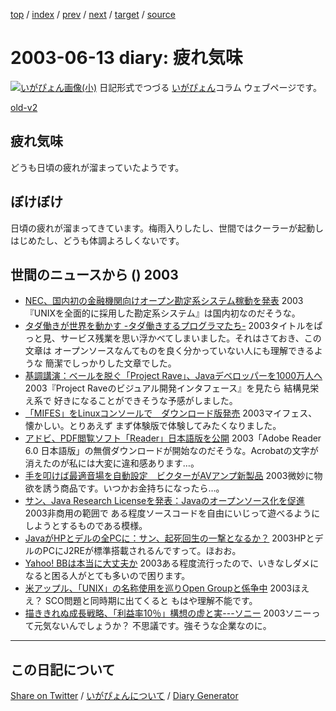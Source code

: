 [top](https://igapyon.github.io/diary/) 
 / [index](https://igapyon.github.io/diary/2003/index.html) 
 / [prev](https://igapyon.github.io/diary/2003/ig030611.html) 
 / [next](https://igapyon.github.io/diary/2003/ig030614.html) 
 / [target](https://igapyon.github.io/diary/2003/ig030613.html) 
 / [source](https://github.com/igapyon/diary/blob/gh-pages/2003/ig030613.html.src.md) 

2003-06-13 diary: 疲れ気味
=====================================================================================================
[![いがぴょん画像(小)](https://igapyon.github.io/diary/images/iga200306s.jpg "いがぴょん")](https://igapyon.github.io/diary/memo/memoigapyon.html) 日記形式でつづる [いがぴょん](https://igapyon.github.io/diary/memo/memoigapyon.html)コラム ウェブページです。

[old-v2](ig030613-orig.html)

## 疲れ気味

どうも日頃の疲れが溜まっていたようです。


## ぼけぼけ

日頃の疲れが溜まってきています。梅雨入りしたし、世間ではクーラーが起動しはじめたし、どうも体調よろしくないです。

## 世間のニュースから () 2003

* [NEC、国内初の金融機関向けオープン勘定系システム稼動を発表](http://www.zdnet.co.jp/enterprise/0306/13/epn10.html)  2003『UNIXを全面的に採用した勘定系システム』は国内初なのだそうな。
* [タダ働きが世界を動かす -タダ働きするプログラマたち-](http://amrita.s14.xrea.com/files/tada.html)  2003タイトルをぱっと見、サービス残業を思い浮かべてしまいました。それはさておき、この文章は オープンソースなんてものを良く分かっていない人にも理解できるような 簡潔でしっかりした文章でした。
* [基調講演：ベールを脱ぐ「Project Rave」、Javaデベロッパーを1000万人へ](http://www.zdnet.co.jp/enterprise/0306/12/epn01.html)  2003『Project Raveのビジュアル開発インタフェース』を見たら 結構見栄え系で 好きになることができそうな予感がしました。
* [「MIFES」をLinuxコンソールで　ダウンロード版発売](http://www.zdnet.co.jp/news/0306/11/njbt_03.html)  2003マイフェス、懐かしい。とりあえず まず体験版で体験してみたくなりました。
* [アドビ、PDF閲覧ソフト「Reader」日本語版を公開](http://www.zdnet.co.jp/news/0306/11/njbt_02.html)  2003「Adobe Reader 6.0 日本語版」の無償ダウンロードが開始なのだそうな。Acrobatの文字が消えたのが私には大変に違和感あります…。
* [手を叩けば最適音場を自動設定　ビクターがAVアンプ新製品](http://www.zdnet.co.jp/news/0306/11/njbt_08.html)  2003微妙に物欲を誘う商品です。いつかお金持ちになったら…。
* [サン、Java Research Licenseを発表：Javaのオープンソース化を促進](http://japan.cnet.com/news/ent/story/0,2000047623,20055261,00.htm)  2003非商用の範囲で ある程度ソースコードを自由にいじって遊べるようにしようとするものである模様。
* [JavaがHPとデルの全PCに：サン、起死回生の一撃となるか？](http://japan.cnet.com/news/ent/story/0,2000047623,20055284,00.htm)  2003HPとデルのPCにJ2REが標準搭載されるんですって。ほおお。
* [Yahoo! BBは本当に大丈夫か](http://japan.cnet.com/news/pers/story/0,2000047682,20055150,00.htm)  2003ある程度流行ったので、いきなしダメになると困る人がとても多いので困ります。
* [米アップル、「UNIX」の名称使用を巡りOpen Groupと係争中](http://japan.cnet.com/news/ent/story/0,2000047623,20055303,00.htm)  2003ほええ？ SCO問題と同時期に出てくると もはや理解不能です。
* [描ききれぬ成長戦略、「利益率10％」構想の虚と実---ソニー](http://biztech.nikkeibp.co.jp/wcs/leaf/CID/onair/biztech/biz/250736)  2003ソニーって元気ないんでしょうか？ 不思議です。強そうな企業なのに。

----------------------------------------------------------------------------------------------------

## この日記について

[Share on Twitter](https://twitter.com/intent/tweet?hashtags=igapyon%2Cdiary%2C%E3%81%84%E3%81%8C%E3%81%B4%E3%82%87%E3%82%93&text=%E7%96%B2%E3%82%8C%E6%B0%97%E5%91%B3&url=https%3A%2F%2Figapyon.github.io%2Fdiary%2F2003%2Fig030613.html) / [いがぴょんについて](https://igapyon.github.io/diary/memo/memoigapyon.html) / [Diary Generator](https://github.com/igapyon/igapyonv3)
